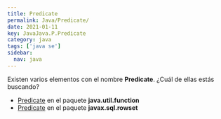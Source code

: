 ```yaml
---
title: Predicate
permalink: Java/Predicate/
date: 2021-01-11
key: JavaJava.P.Predicate
category: java
tags: ['java se']
sidebar: 
  nav: java
---
```


Existen varios elementos con el nombre **Predicate**. ¿Cuál de ellas estás buscando?
<ul>
<li><a href="/Java/Predicate-java-util-function/">Predicate</a> en el paquete <strong>java.util.function</strong></li>
<li><a href="/Java/Predicate-javax-sql-rowset/">Predicate</a> en el paquete <strong>javax.sql.rowset</strong></li>
<ul>
